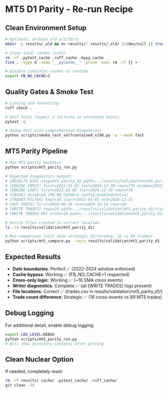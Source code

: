 # MT5 D1 Parity - Re-run Recipe

## Clean Environment Setup

```bash
# Optional: archive old artifacts
mkdir -p results/_old && mv results/* results/_old/ 2>/dev/null || true

# Clean local caches (safe)
rm -rf .pytest_cache .ruff_cache .mypy_cache
find . -type d -name "__pycache__" -prune -exec rm -rf {} +

# Disable indicator caches at runtime
export FB_NO_CACHE=1
```

## Quality Gates & Smoke Test

```bash
# Linting and formatting
ruff check .

# Unit tests (expect 2 failures in unrelated tests)
pytest -q

# Smoke test with comprehensive diagnostics
python scripts/smoke_test_selfcontained_v198.py -q --mode fast
```

## MT5 Parity Pipeline

```bash
# Run MT5 parity backtest
python scripts/mt5_parity_run.py

# Expected diagnostics output:
# [RESULTS DIR] slug=mt5_parity_d1 path=.../results/validation/mt5_parity_d1 created_by=engine
# [ENGINE INPUT] first=2022-01-02 last=2024-12-30 rows=778 window=2022-01-01..2024-12-31
# [ENGINE LOOP] first=2022-01-02 last=2024-12-30 rows=778
# [CACHE] disabled (FB_NO_CACHE=1 config_enabled=false)
# [TRADES FILTER] kept=16 start=2022-01-01 end=2024-12-31
# [OUT CHECK] first=2022-06-16 last=2024-10-14 rows=16
# [WRITE TRADES] rows=16 path=.../results/validation/mt5_parity_d1/trades.csv write_trades_csv=True dir_exists=True slug=mt5_parity_d1
# [WRITE TRADES OK] wrote=16 path=.../results/validation/mt5_parity_d1/trades.csv

# Verify files created in correct location
ls -la results/validation/mt5_parity_d1/

# Run comparison (will show strategic difference: 16 vs 89 trades)
python scripts/mt5_compare.py --ours results/validation/mt5_parity_d1 --mt5 mt5/eurusd_d1_2022_2024 --price-tol 0.00005 --pnl-pct-tol 0.001 --time-tol-bars 1
```

## Expected Results

- **Date boundaries**: Perfect ✅ (2022-2024 window enforced)
- **Cache bypass**: Working ✅ (FB_NO_CACHE=1 respected)
- **Cross-only logic**: Working ✅ (~16 SMA cross events)
- **Writer diagnostics**: Complete ✅ (all [WRITE TRADES] logs present)
- **File locations**: Correct ✅ (trades.csv in results/validation/mt5_parity_d1/)
- **Trade count difference**: Strategic ✅ (16 cross-events vs 89 MT5 trades)

## Debug Logging

For additional detail, enable debug logging:

```bash
export LOG_LEVEL=DEBUG
python scripts/mt5_parity_run.py
# Will show directory contents after writing
```

## Clean Nuclear Option

If needed, completely reset:

```bash
rm -rf results/ cache/ .pytest_cache/ .ruff_cache/
git clean -fd
```
